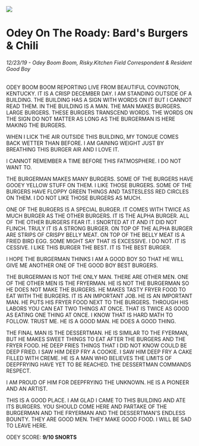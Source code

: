 <img class="hero-image" src="/assets/posts/or-bards-hero.jpg" />

# Odey On The Roady: Bard's Burgers & Chili
###### 12/23/19 - Odey Boom Boom, Risky.Kitchen Field Correspondent & Resident Good Boy

ODEY BOOM BOOM REPORTING LIVE FROM BEAUTIFUL COVINGTON, KENTUCKY. IT IS A CRISP DECEMBER DAY. I AM STANDING OUTSIDE OF A BUILDING. THE BUILDING HAS A SIGN WITH WORDS ON IT BUT I CANNOT READ THEM. IN THE BUILDING IS A MAN. THE MAN MAKES BURGERS. LARGE BURGERS. THESE BURGERS TRANSCEND WORDS. THE WORDS ON THE SIGN DO NOT MATTER AS LONG AS THE BURGERMAN IS HERE MAKING THE BURGERS. 

WHEN I LICK THE AIR OUTSIDE THIS BUILDING, MY TONGUE COMES BACK WETTER THAN BEFORE. I AM GAINING WEIGHT JUST BY BREATHING THIS BURGER AIR AND I LOVE IT. 

I CANNOT REMEMBER A TIME BEFORE THIS FATMOSPHERE. I DO NOT WANT TO.

THE BURGERMAN MAKES MANY BURGERS. SOME OF THE BURGERS HAVE GOOEY YELLOW STUFF ON THEM. I LIKE THOSE BURGERS. SOME OF THE BURGERS HAVE FLOPPY GREEN THINGS AND TASTESLESS RED CIRCLES ON THEM. I DO NOT LIKE THOSE BURGERS AS MUCH. 

ONE OF THE BURGERS IS A SPECIAL BURGER. IT COMES WITH TWICE AS MUCH BURGER AS THE OTHER BURGERS. IT IS THE ALPHA BURGER. ALL OF THE OTHER BURGERS FEAR IT. I SNORTED AT IT AND IT DID NOT FLINCH. TRULY IT IS A STRONG BURGER. ON TOP OF THE ALPHA BURGER ARE STRIPS OF CRISPY BELLY MEAT. ON TOP OF THE BELLY MEAT IS A FRIED BIRD EGG. SOME MIGHT SAY THAT IS EXCESSIVE. I DO NOT. IT IS CESSIVE. I LIKE THIS BURGER THE BEST. IT IS THE BEST BURGER. 

I HOPE THE BURGERMAN THINKS I AM A GOOD BOY SO THAT HE WILL GIVE ME ANOTHER ONE OF THE GOOD BOY BEST BURGERS. 

THE BURGERMAN IS NOT THE ONLY MAN. THERE ARE OTHER MEN. ONE OF THE OTHER MEN IS THE FRYERMAN. HE IS NOT THE BURGERMAN SO HE DOES NOT MAKE THE BURGERS. HE MAKES TASTY FRYER FOOD TO EAT WITH THE BURGERS. IT IS AN IMPORTANT JOB. HE IS AN IMPORTANT MAN. HE PUTS HIS FRYER FOOD NEXT TO THE BURGERS. THROUGH HIS LABORS YOU CAN EAT TWO THINGS AT ONCE. THAT IS TWICE AS GOOD AS EATING ONE THING AT ONCE. I KNOW THAT IS HARD MATH TO FOLLOW. TRUST ME. HE IS A GOOD MAN. HE DOES A GOOD THING.

THE FINAL MAN IS THE DESSERTMAN. HE IS SIMILAR TO THE FYERMAN, BUT HE MAKES SWEET THINGS TO EAT AFTER THE BURGERS AND THE FRYER FOOD. HE DEEP FRIES THINGS THAT I DID NOT KNOW COULD BE DEEP FRIED. I SAW HIM DEEP FRY A COOKIE. I SAW HIM DEEP FRY A CAKE FILLED WITH CREME. HE IS A MAN WHO BELIEVES THE LIMITS OF DEEPFRYING HAVE YET TO BE REACHED. THE DESSERTMAN COMMANDS RESPECT. 

I AM PROUD OF HIM FOR DEEPFRYING THE UNKNOWN. HE IS A PIONEER AND AN ARTIST.

THIS IS A GOOD PLACE. I AM GLAD I CAME TO THIS BUILDING AND ATE ITS BURGERS. YOU SHOULD COME HERE AND PARTAKE OF THE BURGERMAN AND THE FRYERMAN AND THE DESSERTMAN'S ENDLESS BOUNTY. THEY ARE GOOD MEN. THEY MAKE GOOD FOOD. I WILL BE SAD TO LEAVE HERE. 

ODEY SCORE: **9/10 SNORTS**
